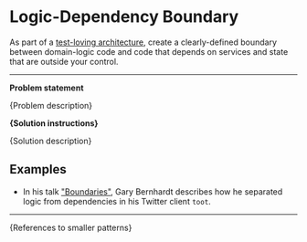 # Logic-Dependency Boundary

As part of a [test-loving architecture](./test-loving-architecture.md), create
a clearly-defined boundary between domain-logic code and code that
depends on services and state that are outside your control.

---

**Problem statement**

{Problem description}

**{Solution instructions}**

{Solution description}

## Examples

- In his talk ["Boundaries"](https://www.youtube.com/watch?v=yTkzNHF6rMs),
  Gary Bernhardt describes how he separated logic from dependencies in his
  Twitter client `toot`.

---

{References to smaller patterns}
